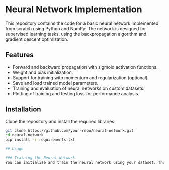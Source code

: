 # Neural Network Implementation

This repository contains the code for a basic neural network implemented from scratch using Python and NumPy. The network is designed for supervised learning tasks, using the backpropagation algorithm and gradient descent optimization.

## Features
- Forward and backward propagation with sigmoid activation functions.
- Weight and bias initialization.
- Support for training with momentum and regularization (optional).
- Save and load trained model parameters.
- Training and evaluation of neural networks on custom datasets.
- Plotting of training and testing loss for performance analysis.

## Installation

Clone the repository and install the required libraries:
```bash
git clone https://github.com/your-repo/neural-network.git
cd neural-network
pip install -r requirements.txt

## Usage

### Training the Neural Network
You can initialize and train the neural network using your dataset. The training data (X_train.csv) and labels (y_train.csv) must be in CSV format. Here's an example of how to train the neural network:
